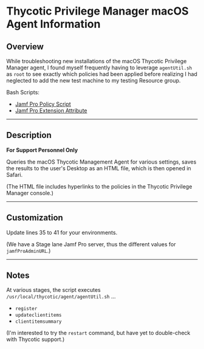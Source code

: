 # Thycotic Privilege Manager macOS Agent Information
## Overview
While troubleshooting new installations of the macOS Thycotic Privilege Manager agent, I found myself frequently having to leverage `agentUtil.sh` as `root` to see exactly which policies had been applied before realizing I had neglected to add the new test machine to my testing Resource group.

Bash Scripts:
* [Jamf Pro Policy Script](https://github.com/dan-snelson/Jamf-Pro-Scripts/blob/master/Thycotic%20Privilege%20Manager%20macOS%20Agent/Thycotic%20Privilege%20Manager%20macOS%20Agent%20Information.bash)
* [Jamf Pro Extension Attribute](https://github.com/dan-snelson/Jamf-Pro-Scripts/blob/master/Thycotic%20Privilege%20Manager%20macOS%20Agent/Thycotic%20Machine%20ID.bash)

---

## Description
**For Support Personnel Only**

Queries the macOS Thycotic Management Agent for various settings, saves the results to the user's Desktop as an HTML file, which is then opened in Safari.

(The HTML file includes hyperlinks to the policies in the Thycotic Privilege Manager console.)

---

## Customization
Update lines 35 to 41 for your environments.

(We have a Stage lane Jamf Pro server, thus the different values for `jamfProAdminURL`.)

---
## Notes
At various stages, the script executes `/usr/local/thycotic/agent/agentUtil.sh` …
* `register`
*  `updateclientitems`
* `clientitemsummary`

(I'm interested to try the `restart` command, but have yet to double-check with Thycotic support.)
